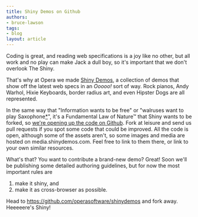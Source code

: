 ```yaml
---
title: Shiny Demos on Github
authors:
- bruce-lawson
tags:
- blog
layout: article
---
```

<p>Coding is great, and reading web specifications is a joy like no other, but all work and no play can make Jack a dull boy, so it&#39;s important that we don&#39;t overlook The Shiny.</p>

<p>That&#39;s why at Opera we made <a href="http://shinydemos.com/">Shiny Demos</a>, a collection of demos that show off the latest web specs in an <i>Ooooo!</i> sort of way. Rock pianos, Andy Warhol, Hixie Keyboards, border radius art, and even Hipster Dogs are all represented.</p>
 <p>In the same way that &quot;Information wants to be free&quot; or &quot;walruses want to play Saxophone<a href="http://www.youtube.com/watch?v=Uq1xWuBIXDg ">*</a>&quot;, it&#39;s a Fundamental Law of Nature&#x2122; that Shiny wants to be forked, so <a href="https://github.com/operasoftware/shinydemos">we&#39;re opening up the code on Github</a>. Fork at leisure and send us pull requests if you spot some code that could be improved. All the code is open, although some of the assets aren&#39;t, so some images and media are hosted on media.shinydemos.com. Feel free to link to them there, or link to your own similar resources.</p>
 <p>What&#39;s that? You want to contribute a brand-new demo? Great! Soon we&#39;ll be publishing some detailed authoring guidelines, but for now the most important rules are</p>
 <ol>
 <li>make it shiny, and</li>
 <li>make it as cross-browser as possible.</li>
 </ol>
 <p>Head to <a href="https://github.com/operasoftware/shinydemos">https://github.com/operasoftware/shinydemos</a> and fork away. Heeeeere&#39;s Shiny!</p>
